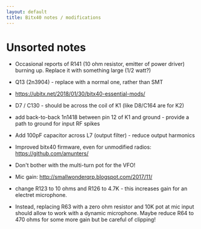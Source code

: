 ```yaml
---
layout: default
title: Bitx40 notes / modifications
---
```


# Unsorted notes

 * Occasional reports of R141 (10 ohm resistor, emitter of power driver) burning up.
   Replace it with something large (1/2 watt?)

 * Q13 (2n3904) - replace with a normal one, rather than SMT

 * https://ubitx.net/2018/01/30/bitx40-essential-mods/

 * D7 / C130 - should be across the coil of K1 (like D8/C164 are for K2)

 * add back-to-back 1n1418 between pin 12 of K1 and ground - provide a path
   to ground for input RF spikes

 * Add 100pF capacitor across L7 (output filter) - reduce output harmonics

 * Improved bitx40 firmware, even for unmodified radios: https://github.com/amunters/

 * Don't bother with the multi-turn pot for the VFO!

 * Mic gain: http://smallwonderqrp.blogspot.com/2017/11/

 * change R123 to 10 ohms and R126 to 4.7K - this increases gain for an electret
   microphone.
 * Instead, replacing R63 with a zero ohm resistor and 10K pot at mic input should
   allow to work with a dynamic microphone.  Maybe reduce R64 to 470 ohms for some
   more gain but be careful of clipping!


